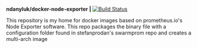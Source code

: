 **ndanyluk/docker-node-exporter |** [![Build Status](https://travis-ci.com/ndanyluk/docker-node-exporter.svg?branch=master)](https://travis-ci.com/ndanyluk/docker-node-exporter)

This repository is my home for docker images based on prometheus.io's Node Exporter software.  This repo packages the binary file with a configuration folder found in stefanprodan's swarmprom repo and creates a multi-arch image
